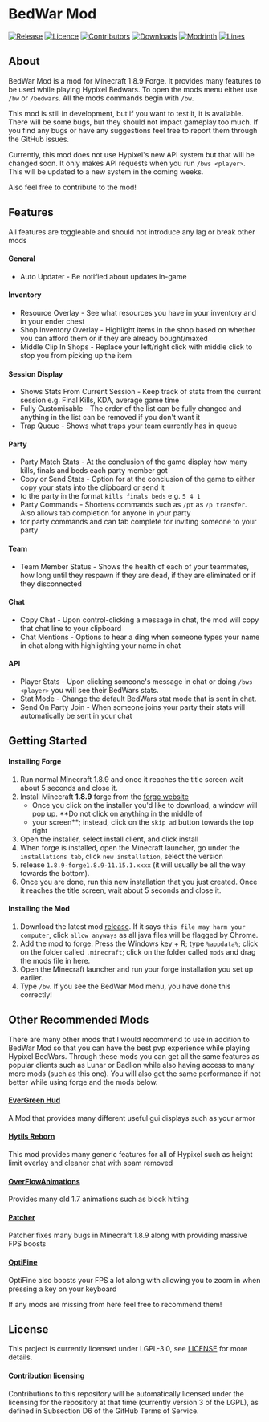 # BedWar Mod

[![Release](https://img.shields.io/github/v/release/BedWarMod/BedWar?color=informational&include_prereleases&label=release&logo=github&logoColor=white)](https://github.com/BedWarMod/BedWar/releases/latest)
[![Licence](https://img.shields.io/github/license/BedWarMod/BedWar?color=informational)](./LICENSE)
[![Contributors](https://img.shields.io/github/contributors/BedWarMod/BedWar?color=informational&logo=GitHub)](https://github.com/BedWarMod/BedWar/graphs/contributors)
[![Downloads](https://img.shields.io/github/downloads/BedWarMod/BedWar/total?label=downloads&color=informational&logo=GitHub)](https://github.com/BedWarMod/BedWar/releases/latest)
[![Modrinth](https://img.shields.io/modrinth/dt/Al95W2SE?color=informational&logo=modrinth)](https://modrinth.com/mod/bedwar-mod)
[![Lines](https://tokei.rs/b1/github/BedWarMod/BedWar)](https://github.com/BedWarMod/BedWar/graphs/code-frequency)

## About

BedWar Mod is a mod for Minecraft 1.8.9 Forge. It provides many features to be used while playing Hypixel Bedwars.
To open the mods menu either use `/bw` or `/bedwars`. All the mods commands begin with `/bw`.

This mod is still in development, but if you want to test it, it is available. There will be some bugs, but they should 
not impact gameplay too much. If you find any bugs or have any suggestions feel free to report them through the GitHub issues.

Currently, this mod does not use Hypixel's new API system but that will be changed soon. It only makes API requests when 
you run `/bws <player>`. This will be updated to a new system in the coming weeks.

Also feel free to contribute to the mod!

## Features
All features are toggleable and should not introduce any lag or break other mods

#### General
* Auto Updater - Be notified about updates in-game

#### Inventory
* Resource Overlay - See what resources you have in your inventory and in your ender chest
* Shop Inventory Overlay - Highlight items in the shop based on whether you can afford them or if they are already bought/maxed
* Middle Clip In Shops - Replace your left/right click with middle click to stop you from picking up the item

#### Session Display
* Shows Stats From Current Session - Keep track of stats from the current session e.g. Final Kills, KDA, average game time
* Fully Customisable - The order of the list can be fully changed and anything in the list can be removed if you don't want it
* Trap Queue - Shows what traps your team currently has in queue

#### Party
* Party Match Stats - At the conclusion of the game display how many kills, finals and beds each party member got
* Copy or Send Stats - Option for at the conclusion of the game to either copy your stats into the clipboard or send it 
* to the party in the format `kills finals beds` e.g. `5 4 1`
* Party Commands - Shortens commands such as `/pt` as `/p transfer`. Also allows tab completion for anyone in your party 
* for party commands and can tab complete for inviting someone to your party

#### Team
* Team Member Status - Shows the health of each of your teammates, how long until they respawn if they are dead, if they are eliminated or if they disconnected

#### Chat
* Copy Chat - Upon control-clicking a message in chat, the mod will copy that chat line to your clipboard
* Chat Mentions - Options to hear a ding when someone types your name in chat along with highlighting your name in chat

#### API
* Player Stats - Upon clicking someone's message in chat or doing `/bws <player>` you will see their BedWars stats.
* Stat Mode - Change the default BedWars stat mode that is sent in chat.
* Send On Party Join - When someone joins your party their stats will automatically be sent in your chat

## Getting Started

#### Installing Forge

1. Run normal Minecraft 1.8.9 and once it reaches the title screen wait about 5 seconds and close it.
2. Install Minecraft **1.8.9** forge from the [forge website](http://files.minecraftforge.net/maven/net/minecraftforge/forge/index_1.8.9.html)
    - Once you click on the installer you'd like to download, a window will pop up. **Do not click on anything in the middle of 
    - your screen**; instead, click on the `skip ad` button towards the top right
3. Open the installer, select install client, and click install
4. When forge is installed, open the Minecraft launcher, go under the `installations tab`, click `new installation`, select the version 
5. release `1.8.9-forge1.8.9-11.15.1.xxxx` (it will usually be all the way towards the bottom).
6. Once you are done, run this new installation that you just created. Once it reaches the title screen, wait about 5 seconds and close it.

#### Installing the Mod

1. Download the latest mod [release](https://github.com/BedWarMod/BedWar/releases/latest). If it says `this file may harm your computer`, click `allow anyways` as all java files will be flagged by Chrome.
2. Add the mod to forge:
    Press the Windows key + R; type `%appdata%`; click on the folder called `.minecraft`; click on the folder called `mods` and drag the mods file in here.
3. Open the Minecraft launcher and run your forge installation you set up earlier.
4. Type `/bw`. If you see the BedWar Mod menu, you have done this correctly!

## Other Recommended Mods
There are many other mods that I would recommend to use in addition to BedWar Mod so that you can have the best pvp experience while playing Hypixel BedWars.
Through these mods you can get all the same features as popular clients such as Lunar or Badlion while also having access to many more mods (such as this one).
You will also get the same performance if not better while using forge and the mods below.

#### [EverGreen Hud](https://www.curseforge.com/minecraft/mc-mods/evergreenhud)

A Mod that provides many different useful gui displays such as your armor

#### [Hytils Reborn](https://github.com/Polyfrost/Hytils-Reborn)

This mod provides many generic features for all of Hypixel such as height limit overlay and cleaner chat with spam removed

#### [OverFlowAnimations](https://github.com/Polyfrost/OverflowAnimationsV2)

Provides many old 1.7 animations such as block hitting

#### [Patcher](https://sk1er.club/mods/patcher)

Patcher fixes many bugs in Minecraft 1.8.9 along with providing massive FPS boosts

#### [OptiFine](https://www.optifine.net/downloads)

OptiFine also boosts your FPS a lot along with allowing you to zoom in when pressing a key on your keyboard


If any mods are missing from here feel free to recommend them!

## License

This project is currently licensed under LGPL-3.0, see [LICENSE](LICENSE) for more details.

#### Contribution licensing

Contributions to this repository will be automatically licensed under the licensing for the repository at that time (currently version 3 of the LGPL), as defined in Subsection D6 of the GitHub Terms of Service.
